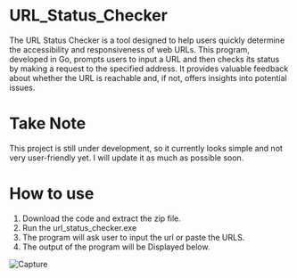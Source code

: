 # URL_Status_Checker

The URL Status Checker is a tool designed to help users quickly determine the accessibility and responsiveness of web URLs. This program, developed in Go, prompts users to input a URL and then checks its status by making a request to the specified address. It provides valuable feedback about whether the URL is reachable and, if not, offers insights into potential issues.

# Take Note 

This project is still under development, so it currently looks simple and not very user-friendly yet. I will update it as much as possible soon.

# How to use 

1. Download the code and extract the zip file. 
2. Run the  url_status_checker.exe 
3. The program will ask user to input the url or paste the URLS.
4. The output of the program will be Displayed below.


![Capture](https://github.com/user-attachments/assets/21bcc1c1-ce54-45cd-a7d5-e85ae24133fb)
